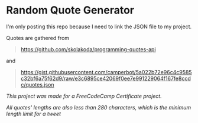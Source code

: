 # Random Quote Generator
I'm only posting this repo because I need to link the JSON file to my project.

Quotes are gathered from
> https://github.com/skolakoda/programming-quotes-api

and

>  https://gist.githubusercontent.com/camperbot/5a022b72e96c4c9585c32bf6a75f62d9/raw/e3c6895ce42069f0ee7e991229064f167fe8ccdc/quotes.json

*This project was made for a FreeCodeCamp Certificate project.*

*All quotes' lengths are also less than 280 characters, which is the minimum length limit for a tweet*
